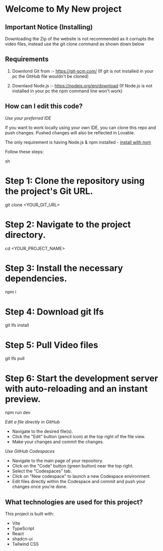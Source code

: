 # Welcome to My New project

## Important Notice (Installing)

Downloading the Zip of the website is not recommended as it corrupts the video files, instead use the git clone command as shown down below 

## Requirements 

1. Downlond Git from :- https://git-scm.com/ (If git is not installed in your pc the GitHub file wouldn't be cloned)
   
2. Downlaod Node.js :- https://nodejs.org/en/download (If Node.js is not installed in your pc the npm command line won't work)


## How can I edit this code?

*Use your preferred IDE*

If you want to work locally using your own IDE, you can clone this repo and push changes. Pushed changes will also be reflected in Lovable.

The only requirement is having Node.js & npm installed - [install with nvm](https://github.com/nvm-sh/nvm#installing-and-updating)

Follow these steps:

sh
# Step 1: Clone the repository using the project's Git URL.
git clone <YOUR_GIT_URL>

# Step 2: Navigate to the project directory.
cd <YOUR_PROJECT_NAME>

# Step 3: Install the necessary dependencies.
npm i

# Step 4: Download git lfs
git lfs install

# Step 5: Pull Video files
git lfs pull

# Step 6: Start the development server with auto-reloading and an instant preview.
npm run dev
 

*Edit a file directly in GitHub*

- Navigate to the desired file(s).
- Click the "Edit" button (pencil icon) at the top right of the file view.
- Make your changes and commit the changes.

*Use GitHub Codespaces*

- Navigate to the main page of your repository.
- Click on the "Code" button (green button) near the top right.
- Select the "Codespaces" tab.
- Click on "New codespace" to launch a new Codespace environment.
- Edit files directly within the Codespace and commit and push your changes once you're done.

## What technologies are used for this project?

This project is built with:

- Vite
- TypeScript
- React
- shadcn-ui
- Tailwind CSS
